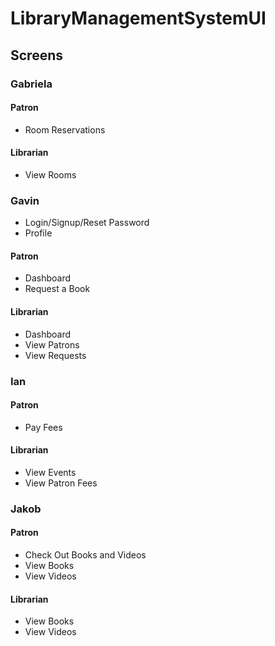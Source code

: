 # LibraryManagementSystemUI

## Screens

### Gabriela
#### Patron
- Room Reservations

#### Librarian
- View Rooms

### Gavin
- Login/Signup/Reset Password
- Profile

#### Patron
- Dashboard
- Request a Book

#### Librarian
- Dashboard
- View Patrons
- View Requests


### Ian
#### Patron
- Pay Fees

#### Librarian
- View Events
- View Patron Fees

### Jakob
#### Patron
- Check Out Books and Videos
- View Books
- View Videos

#### Librarian
- View Books
- View Videos


